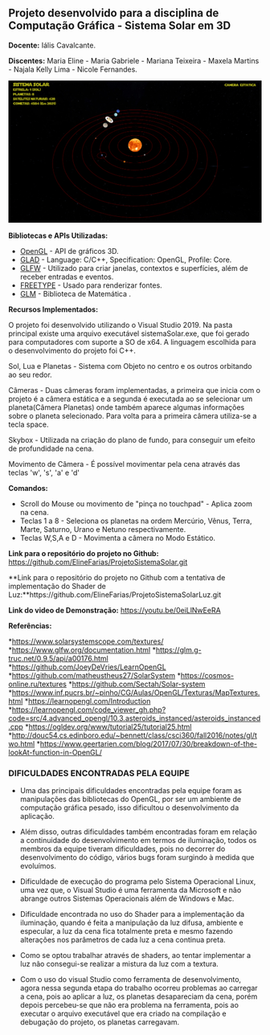 ## Projeto desenvolvido para a disciplina de Computação Gráfica - Sistema Solar em 3D

**Docente:** Iális Cavalcante.

**Discentes:** Maria Eline -
               Maria Gabriele -
               Mariana Teixeira -
               Maxela Martins -
               Najala Kelly Lima -
               Nicole Fernandes.

![Imagem do Sistema Solar](SistemaSolarFinal.png)

**Bibliotecas  e APIs Utilizadas:**
* [OpenGL](https://www.opengl.org/) -  API de gráficos 3D.
* [GLAD](https://glad.dav1d.de/) - Language: C/C++, Specification: OpenGL,
Profile: Core.
* [GLFW](https://www.glfw.org/) - Utilizado para criar janelas, contextos e superfícies, além de receber entradas e eventos.
* [FREETYPE](https://www.freetype.org/) - Usado para renderizar fontes.
* [GLM](https://glm.g-truc.net/0.9.9/index.html) - Biblioteca de Matemática .

**Recursos Implementados:**
  <p>      O projeto foi desenvolvido utilizando o Visual Studio 2019. Na pasta principal existe uma arquivo executável sistemaSolar.exe, que foi gerado para computadores com suporte a SO de x64. A linguagem escolhida para o desenvolvimento do projeto foi C++.</p>
 <p>       Sol, Lua e Planetas - Sistema com Objeto no centro e os outros orbitando ao seu redor.
 <p>       Câmeras -  Duas câmeras foram implementadas, a primeira que inicia com o projeto é a câmera estática e a segunda é executada ao se selecionar um planeta(Câmera Planetas) onde também aparece algumas informações sobre o planeta selecionado. Para volta para a primeira câmera utiliza-se a tecla space.
        </p>
   <p>      Skybox - Utilizada na criação do plano de fundo, para conseguir um efeito de profundidade na cena.
        </p>
  <p>       Movimento de Câmera - É possível  movimentar pela cena através das teclas 'w', 's', 'a' e 'd'
</p>

**Comandos:**
 * Scroll do Mouse ou movimento de "pinça no touchpad"  - Aplica zoom na cena.
 * Teclas 1 a 8 - Seleciona os planetas na ordem Mercúrio, Vênus, Terra, Marte, Saturno, Urano e Netuno respectivamente.
 * Teclas W,S,A e D - Movimenta a câmera no Modo Estático.

**Link para o repositório do projeto no Github:** https://github.com/ElineFarias/ProjetoSistemaSolar.git
<p>
**Link para o repositório do projeto no Github com a tentativa de implementação do Shader de Luz:**https://github.com/ElineFarias/ProjetoSistemaSolarLuz.git
  </p>

**Link do video de Demonstração:** https://youtu.be/0eiLlNwEeRA

**Referências:**

  *https://www.solarsystemscope.com/textures/
  *https://www.glfw.org/documentation.html
  *https://glm.g-truc.net/0.9.5/api/a00176.html
  *https://github.com/JoeyDeVries/LearnOpenGL
  *https://github.com/matheustheus27/SolarSystem
  *https://cosmos-online.ru/textures
  *https://github.com/Sectah/Solar-system
  *https://www.inf.pucrs.br/~pinho/CG/Aulas/OpenGL/Texturas/MapTextures.html
  *https://learnopengl.com/Introduction
  *https://learnopengl.com/code_viewer_gh.php?code=src/4.advanced_opengl/10.3.asteroids_instanced/asteroids_instanced.cpp
  *https://ogldev.org/www/tutorial25/tutorial25.html
  *http://douc54.cs.edinboro.edu/~bennett/class/csci360/fall2016/notes/gl/two.html
  *https://www.geertarien.com/blog/2017/07/30/breakdown-of-the-lookAt-function-in-OpenGL/


<h3> DIFICULDADES ENCONTRADAS PELA EQUIPE</h3>

  * Uma das principais dificuldades encontradas pela equipe foram as manipulações das bibliotecas do OpenGL, por ser um ambiente de computação gráfica pesado, isso dificultou o desenvolvimento da aplicação. 
  
  * Além disso, outras dificuldades também encontradas foram em relação a continuidade do desenvolvimento em termos de iluminação, todos os membros da equipe tiveram dificuldades, pois no decorrer do desenvolvimento do código, vários bugs foram surgindo à medida que evoluímos.
  
  * Dificuldade de execução do programa pelo Sistema Operacional Linux, uma vez que, o Visual Studio é uma ferramenta da Microsoft e não abrange outros Sistemas Operacionais além de Windows e Mac. 
  
  * Dificuldade encontrada no uso do Shader para a implementação da iluminação, quando é feita a manipulação da luz difusa, ambiente e especular, a luz da cena fica totalmente preta e mesmo fazendo alterações nos parâmetros de cada luz a cena continua preta.
  * Como se optou trabalhar através de shaders, ao tentar implementar a luz não consegui-se realizar a mistura da luz com a textura. 
  * Com o uso do visual Studio como ferramenta de desenvolvimento, agora nessa segunda etapa do trabalho ocorreu problemas ao carregar a cena, pois ao aplicar a luz, os planetas desapareciam da cena, porém depois percebeu-se que não era problema na ferramenta, pois ao executar o arquivo executável que era criado na compilação e debugação do projeto, os planetas carregavam.
  
  
